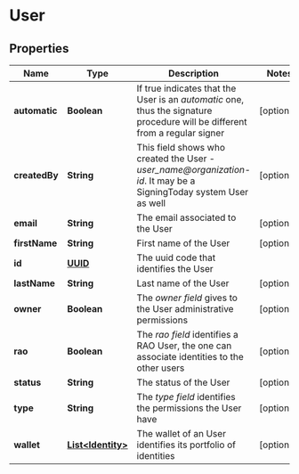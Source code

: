 

# User

## Properties

Name | Type | Description | Notes
------------ | ------------- | ------------- | -------------
**automatic** | **Boolean** | If true indicates that the User is an _automatic_ one, thus the signature procedure will be different from a regular signer |  [optional]
**createdBy** | **String** | This field shows who created the User - _user_name@organization-id_. It may be a SigningToday system User as well |  [optional]
**email** | **String** | The email associated to the User |  [optional]
**firstName** | **String** | First name of the User |  [optional]
**id** | [**UUID**](UUID.md) | The uuid code that identifies the User | 
**lastName** | **String** | Last name of the User |  [optional]
**owner** | **Boolean** | The _owner field_ gives to the User administrative permissions |  [optional]
**rao** | **Boolean** | The _rao field_ identifies a RAO User, the one can associate identities to the other users |  [optional]
**status** | **String** | The status of the User |  [optional]
**type** | **String** | The _type field_ identifies the permissions the User have |  [optional]
**wallet** | [**List&lt;Identity&gt;**](Identity.md) | The wallet of an User identifies its portfolio of identities |  [optional]



